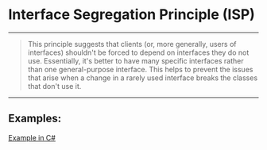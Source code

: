 # Interface Segregation Principle (ISP)

---

> This principle suggests that clients (or, more generally, users of interfaces) shouldn't be forced to depend on interfaces they do not use. Essentially, it's better to have many specific interfaces rather than one general-purpose interface. This helps to prevent the issues that arise when a change in a rarely used interface breaks the classes that don't use it.
>

---

## Examples:

[Example in C#](ISPexamples/ExampleInCS.md)
